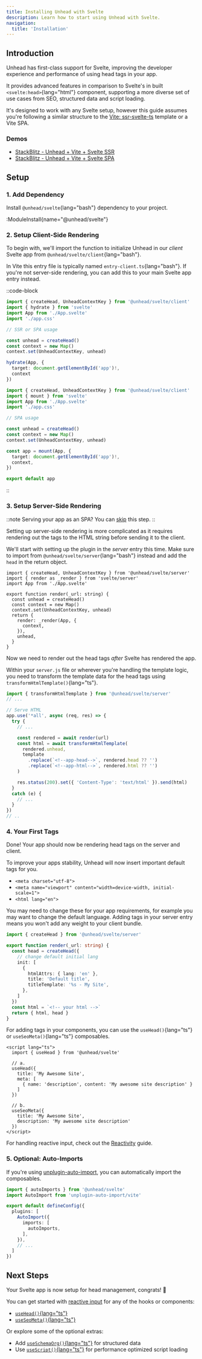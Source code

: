 ```yaml
---
title: Installing Unhead with Svelte
description: Learn how to start using Unhead with Svelte.
navigation:
  title: 'Installation'
---
```


## Introduction

Unhead has first-class support for Svelte, improving the developer experience and performance of using head tags in your app.

It provides advanced features in comparison to Svelte's in built `<svelte:head>`{lang="html"} component, supporting a more diverse set of use cases from SEO, structured data and
script loading.

It's designed to work with any Svelte setup, however this guide assumes you're following a similar structure to the [Vite: ssr-svelte-ts](https://github.com/bluwy/create-vite-extra/tree/master/template-ssr-Svelte-ts) template
or a Vite SPA.

### Demos

- [StackBlitz - Unhead + Vite + Svelte SSR](https://stackblitz.com/edit/github-ckbygkxk)
- [StackBlitz - Unhead + Vite + Svelte SPA](https://stackblitz.com/edit/vitejs-vite-tfv9egtq)

## Setup

### 1. Add Dependency

Install `@unhead/svelte`{lang="bash"} dependency to your project.

:ModuleInstall{name="@unhead/svelte"}

### 2. Setup Client-Side Rendering

To begin with, we'll import the function to initialize Unhead in our _client_ Svelte app from `@unhead/svelte/client`{lang="bash"}.

In Vite this entry file is typically named `entry-client.ts`{lang="bash"}. If you're not server-side rendering, you can add this to your main Svelte app entry instead.

::code-block

```ts {1,7,12,14} [src/entry-client.ts]
import { createHead, UnheadContextKey } from '@unhead/svelte/client'
import { hydrate } from 'svelte'
import App from './App.svelte'
import './app.css'

// SSR or SPA usage

const unhead = createHead()
const context = new Map()
context.set(UnheadContextKey, unhead)

hydrate(App, {
  target: document.getElementById('app')!,
  context
})
```

```ts [src/main.ts]
import { createHead, UnheadContextKey } from '@unhead/svelte/client'
import { mount } from 'svelte'
import App from './App.svelte'
import './app.css'

// SPA usage

const unhead = createHead()
const context = new Map()
context.set(UnheadContextKey, unhead)

const app = mount(App, {
  target: document.getElementById('app')!,
  context,
})

export default app
```

::

### 3. Setup Server-Side Rendering

::note
Serving your app as an SPA? You can [skip](/docs/svelte/installation#_4-your-first-tags) this step.
::

Setting up server-side rendering is more complicated as it requires rendering out the tags to the HTML string before sending it to the client.

We'll start with setting up the plugin in the _server_ entry this time. Make sure to import from `@unhead/svelte/server`{lang="bash"} instead
and add the `head` in the return object.

```tsx {1,7,10,12,15} [src/entry-server.ts]
import { createHead, UnheadContextKey } from '@unhead/svelte/server'
import { render as _render } from 'svelte/server'
import App from './App.svelte'

export function render(_url: string) {
  const unhead = createHead()
  const context = new Map()
  context.set(UnheadContextKey, unhead)
  return {
    render: _render(App, {
      context,
    }),
    unhead,
  }
}
```

Now we need to render out the head tags _after_ Svelte has rendered the app.

Within your `server.js` file or wherever you're handling the template logic, you need to transform the template data
for the head tags using `transformHtmlTemplate()`{lang="ts"}.

```ts {1,9-14} [server.ts]
import { transformHtmlTemplate } from '@unhead/svelte/server'
// ...

// Serve HTML
app.use('*all', async (req, res) => {
  try {
    // ...

    const rendered = await render(url)
    const html = await transformHtmlTemplate(
      rendered.unhead,
      template
        .replace(`<!--app-head-->`, rendered.head ?? '')
        .replace(`<!--app-html-->`, rendered.html ?? '')
    )

    res.status(200).set({ 'Content-Type': 'text/html' }).send(html)
  }
  catch (e) {
    // ...
  }
})
// ..
```

### 4. Your First Tags

Done! Your app should now be rendering head tags on the server and client.

To improve your apps stability, Unhead will now insert important default tags for you.

- `<meta charset="utf-8">`
- `<meta name="viewport" content="width=device-width, initial-scale=1">`
- `<html lang="en">`

You may need to change these for your app requirements, for example you may want to change the default language. Adding
tags in your server entry means you won't add any weight to your client bundle.

```ts {2,6-8} [src/entry-server.ts]
import { createHead } from '@unhead/svelte/server'

export function render(_url: string) {
  const head = createHead({
    // change default initial lang
    init: [
      {
        htmlAttrs: { lang: 'en' },
        title: 'Default title',
        titleTemplate: '%s - My Site',
      },
    ]
  })
  const html = `<!-- your html -->`
  return { html, head }
}
```

For adding tags in your components, you can use the `useHead()`{lang="ts"} or `useSeoMeta()`{lang="ts"} composables.

```sveltehtml [App.svelte]
<script lang="ts">
  import { useHead } from '@unhead/svelte'

  // a.
  useHead({
    title: 'My Awesome Site',
    meta: [
      { name: 'description', content: 'My awesome site description' }
    ]
  })

  // b.
  useSeoMeta({
    title: 'My Awesome Site',
    description: 'My awesome site description'
  })
</script>
```

For handling reactive input, check out the [Reactivity](/docs/svelte/guides/reactivity) guide.

### 5. Optional: Auto-Imports

If you're using  [unplugin-auto-import](https://github.com/antfu/unplugin-auto-import), you can automatically import the composables.

```ts [vite.config.ts]
import { autoImports } from '@unhead/svelte'
import AutoImport from 'unplugin-auto-import/vite'

export default defineConfig({
  plugins: [
    AutoImport({
      imports: [
        autoImports,
      ],
    }),
    // ...
  ]
})
```

## Next Steps

Your Svelte app is now setup for head management, congrats! 🎉

You can get started with [reactive input](/docs/svelte/guides/reactivity) for any of the hooks or components:
- [`useHead()`{lang="ts"}](/docs/api/use-head)
- [`useSeoMeta()`{lang="ts"}](/docs/api/use-seo-meta)

Or explore some of the optional extras:

- Add [`useSchemaOrg()`{lang="ts"}](/docs/api/use-schema-org) for structured data
- Use [`useScript()`{lang="ts"}](/docs/api/use-script) for performance optimized script loading
